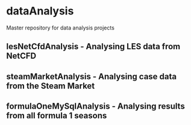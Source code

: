 # dataAnalysis
Master repository for data analysis projects

## lesNetCfdAnalysis - Analysing LES data from NetCFD

## steamMarketAnalysis - Analysing case data from the Steam Market

## formulaOneMySqlAnalysis - Analysing results from all formula 1 seasons
